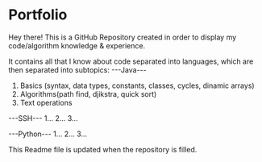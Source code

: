 # Portfolio
Hey there!
This is a GitHub Repository created in order to display my code/algorithm knowledge &amp; experience.

It contains all that I know about code separated into languages, which are then separated into subtopics:
---Java---
1. Basics (syntax, data types, constants, classes, cycles, dinamic arrays)
2. Algorithms(path find, djikstra, quick sort)
3. Text operations

---SSH---
1...
2...
3...

---Python---
1...
2...
3...

This Readme file is updated when the repository is filled.
